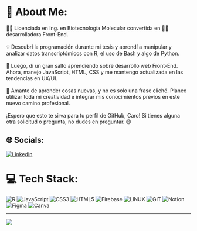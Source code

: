 # 💫 About Me:
👩‍🔬 Licenciada en Ing. en Biotecnología Molecular convertida en 🧑‍💻 desarrolladora Front-End.<br><br>💡 Descubrí la programación durante mi tesis y aprendí a manipular y analizar datos transcriptómicos con R, el uso de Bash y algo de Python.<br><br>🚀 Luego, di un gran salto aprendiendo sobre desarrollo web Front-End. Ahora, manejo JavaScript, HTML, CSS y me mantengo actualizada en las tendencias en UX/UI.<br><br>🌱 Amante de aprender cosas nuevas, y no es solo una frase cliché. Planeo utilizar toda mi creatividad e integrar mis conocimientos previos en este nuevo camino profesional.<br><br>¡Espero que esto te sirva para tu perfil de GitHub, Caro! Si tienes alguna otra solicitud o pregunta, no dudes en preguntar. 😊


## 🌐 Socials:
[![LinkedIn](https://img.shields.io/badge/LinkedIn-%230077B5.svg?logo=linkedin&logoColor=white)](https://linkedin.com/in/caromorenov) 

# 💻 Tech Stack:
![R](https://img.shields.io/badge/r-%23276DC3.svg?style=for-the-badge&logo=r&logoColor=white) ![JavaScript](https://img.shields.io/badge/javascript-%23323330.svg?style=for-the-badge&logo=javascript&logoColor=%23F7DF1E) ![CSS3](https://img.shields.io/badge/css3-%231572B6.svg?style=for-the-badge&logo=css3&logoColor=white) ![HTML5](https://img.shields.io/badge/html5-%23E34F26.svg?style=for-the-badge&logo=html5&logoColor=white) ![Firebase](https://img.shields.io/badge/Firebase-039BE5?style=for-the-badge&logo=Firebase&logoColor=white) ![LINUX](https://img.shields.io/badge/Linux-FCC624?style=for-the-badge&logo=linux&logoColor=black) ![GIT](https://img.shields.io/badge/Git-fc6d26?style=for-the-badge&logo=git&logoColor=white) ![Notion](https://img.shields.io/badge/Notion-%23000000.svg?style=for-the-badge&logo=notion&logoColor=white) ![Figma](https://img.shields.io/badge/figma-%23F24E1E.svg?style=for-the-badge&logo=figma&logoColor=white) ![Canva](https://img.shields.io/badge/Canva-%2300C4CC.svg?style=for-the-badge&logo=Canva&logoColor=white)

---
[![](https://visitcount.itsvg.in/api?id=CaroMV&icon=0&color=11)](https://visitcount.itsvg.in)

<!-- Proudly created with GPRM ( https://gprm.itsvg.in ) -->
